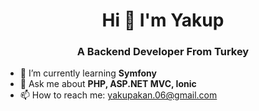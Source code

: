 #  <div align="center">  Hi 👋 I'm Yakup 

### <div align="center"> A Backend Developer From Turkey



- 🌱 I’m currently learning <b>Symfony</b>
- 💬 Ask me about <b>PHP, ASP.NET MVC, Ionic</b>
- 📫 How to reach me: yakupakan.06@gmail.com




